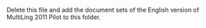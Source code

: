 Delete this file and add the document sets of the English version of MultiLing 2011 Pilot to this folder.